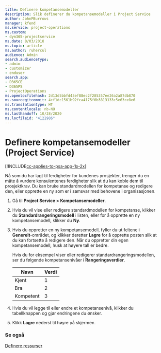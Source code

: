 ```yaml
---
title: Definere kompetansemodeller
description: Slik definerer du kompetansemodeller i Project Service
author: JohnPBurrows
manager: kfend
ms.service: project-operations
ms.custom:
- dyn365-projectservice
ms.date: 8/03/2018
ms.topic: article
ms.author: ruhercul
audience: Admin
search.audienceType:
- admin
- customizer
- enduser
search.app:
- D365CE
- D365PS
- ProjectOperations
ms.openlocfilehash: 2d13d5bbfd43ef88ec2f285357ee26a2a87db870
ms.sourcegitcommit: 4cf1dc1561b92fca4175f0b3813133c5e63ce8e6
ms.translationtype: HT
ms.contentlocale: nb-NO
ms.lasthandoff: 10/28/2020
ms.locfileid: "4122986"
---
```

# <a name="set-up-proficiency-models-project-service"></a>Definere kompetansemodeller (Project Service)

[!INCLUDE[cc-applies-to-psa-app-1x-2x](../includes/cc-applies-to-psa-app-1x-2x.md)]

Nå som du har lagt til ferdigheter for kundenes prosjekter, trenger du en måte å vurdere konsulentenes ferdigheter slik at du kan koble dem til prosjektkrav. Du kan bruke standardmodellen for kompetanse og redigere den, eller opprette en ny som er i samsvar med behovene i organisasjonen.  
  
1.  Gå til **Project Service > Kompetansemodeller**.  
  
2.  Hvis du vil vise eller redigere standardmodellen for kompetanse, klikker du **Standardrangeringsmodell** i listen, eller for å opprette en ny kompetansemodell, klikker du **Ny**.  
  
3.  Hvis du oppretter en ny kompetansemodell, fyller du ut feltene i **Generelt**-området, og klikker deretter **Lagre** for å opprette posten slik at du kan fortsette å redigere den. Når du oppretter din egen kompetansemodell, husk at høyere tall er bedre.  
  
     Hvis du for eksempel viser eller redigerer standardrangeringsmodellen, ser du følgende kompetansenivåer i **Rangeringsverdier**.  
  
    |Navn|Verdi|  
    |----------|-----------|  
    |Kjent|1|  
    |Bra|2|  
    |Kompetent|3|  
  
4.  Hvis du vil legge til eller endre et kompetansenivå, klikker du tabellknappen og gjør endringene du ønsker.  
  
5.  Klikk **Lagre** nederst til høyre på skjermen.  
  
### <a name="see-also"></a>Se også  
 [Definere ressurser](../psa/set-up-resources.md)
